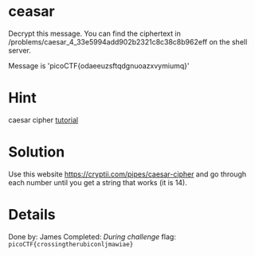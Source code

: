 # ceasar
Decrypt this message. You can find the ciphertext in /problems/caesar_4_33e5994add902b2321c8c38c8b962eff on the shell server.

Message is 'picoCTF{odaeeuzsftqdgnuoazxvymiumq}'

# Hint
caesar cipher [tutorial](https://learncryptography.com/classical-encryption/caesar-cipher)

# Solution
Use this website https://cryptii.com/pipes/caesar-cipher and go through each number until you get a string that works (it is 14).

# Details
Done by: James
Completed: *During challenge*
flag: `picoCTF{crossingtherubiconljmawiae}`